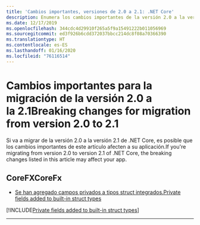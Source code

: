 ```yaml
---
title: 'Cambios importantes, versiones de 2.0 a 2.1: .NET Core'
description: Enumera los cambios importantes de la versión 2.0 a la versión 2.1 de .NET Core.
ms.date: 12/17/2019
ms.openlocfilehash: 344cdc4d29910f265a5f9a15491222b011056969
ms.sourcegitcommit: ed3f926b6cdd372037bbcc214dc8f08a70366390
ms.translationtype: HT
ms.contentlocale: es-ES
ms.lasthandoff: 01/16/2020
ms.locfileid: "76116514"
---
```

# <a name="breaking-changes-for-migration-from-version-20-to-21"></a><span data-ttu-id="160c7-103">Cambios importantes para la migración de la versión 2.0 a la 2.1</span><span class="sxs-lookup"><span data-stu-id="160c7-103">Breaking changes for migration from version 2.0 to 2.1</span></span>

<span data-ttu-id="160c7-104">Si va a migrar de la versión 2.0 a la versión 2.1 de .NET Core, es posible que los cambios importantes de este artículo afecten a su aplicación.</span><span class="sxs-lookup"><span data-stu-id="160c7-104">If you're migrating from version 2.0 to version 2.1 of .NET Core, the breaking changes listed in this article may affect your app.</span></span>

## <a name="corefx"></a><span data-ttu-id="160c7-105">CoreFX</span><span class="sxs-lookup"><span data-stu-id="160c7-105">CoreFx</span></span>

- [<span data-ttu-id="160c7-106">Se han agregado campos privados a tipos struct integrados.</span><span class="sxs-lookup"><span data-stu-id="160c7-106">Private fields added to built-in struct types</span></span>](#private-fields-added-to-built-in-struct-types)

[!INCLUDE[Private fields added to built-in struct types](~/includes/core-changes/corefx/2.1/instantiate-struct.md)]

***
